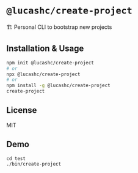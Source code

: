 # `@lucashc/create-project`

🏗 Personal CLI to bootstrap new projects

## Installation & Usage

```bash
npm init @lucashc/create-project
# or
npx @lucashc/create-project
# or
npm install -g @lucashc/create-project
create-project
```

## License

MIT

## Demo

```
cd test
./bin/create-project
```
